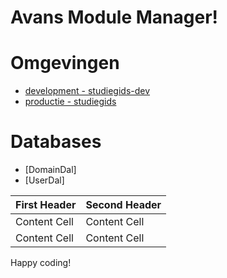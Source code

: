 # Avans Module Manager!

# Omgevingen
* [development - studiegids-dev](http://studiegids-dev.azurewebsites.net)
* [productie - studiegids](http://studiegids.azurewebsites.net)


# Databases
* [DomainDal]
* [UserDal]




First Header  | Second Header
------------- | -------------
Content Cell  | Content Cell
Content Cell  | Content Cell


Happy coding!